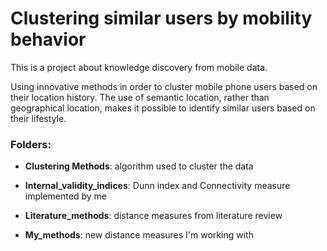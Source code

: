 # Clustering similar users by mobility behavior

This is a project about knowledge discovery from mobile data.

Using innovative methods in order to cluster mobile phone users based on their location history.
The use of semantic location, rather than geographical location, makes it possible to identify similar users based on their lifestyle. 

### Folders:

 - **Clustering Methods**: algorithm used to cluster the data

 - **Internal_validity_indices**: Dunn index and Connectivity measure implemented by me

 - **Literature_methods**: distance measures from literature review

 - **My_methods**: new distance measures I'm working with
